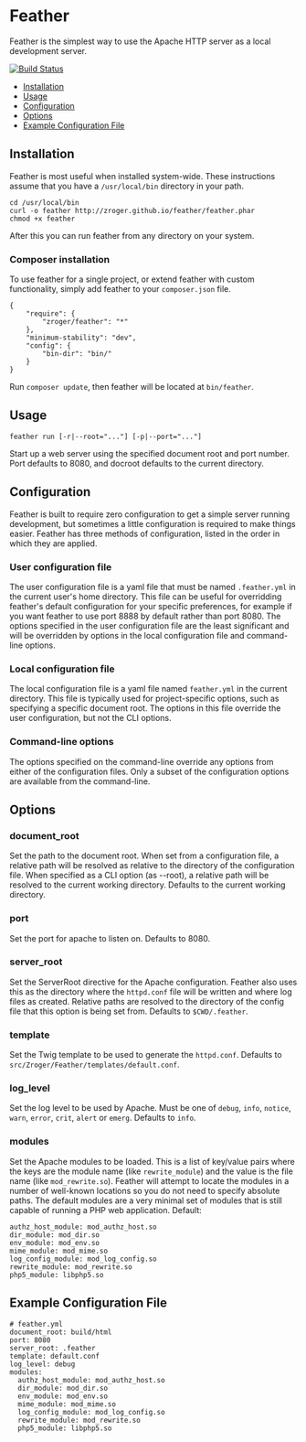 Feather
=======

Feather is the simplest way to use the Apache HTTP server as a local development
server.

[![Build Status](https://travis-ci.org/zroger/feather.png?branch=develop)](https://travis-ci.org/zroger/feather)

* [Installation](#installation)
* [Usage](#usage)
* [Configuration](#configuration)
* [Options](#options)
* [Example Configuration File](#example-configuration-file)

Installation
------------

Feather is most useful when installed system-wide.  These instructions assume
that you have a `/usr/local/bin` directory in your path.

```
cd /usr/local/bin
curl -o feather http://zroger.github.io/feather/feather.phar
chmod +x feather
```

After this you can run feather from any directory on your system.

### Composer installation

To use feather for a single project, or extend feather with custom functionality,
simply add feather to your `composer.json` file.

```
{
    "require": {
        "zroger/feather": "*"
    },
    "minimum-stability": "dev",
    "config": {
        "bin-dir": "bin/"
    }
}
```

Run `composer update`, then feather will be located at `bin/feather`.

Usage
-----

```
feather run [-r|--root="..."] [-p|--port="..."]
```

Start up a web server using the specified document root and port number.  Port
defaults to 8080, and docroot defaults to the current directory.

Configuration
-------------

Feather is built to require zero configuration to get a simple server running
development, but sometimes a little configuration is required to make things
easier.  Feather has three methods of configuration, listed in the order in
which they are applied.

### User configuration file

The user configuration file is a yaml file that must be named `.feather.yml` in
the current user's home directory.  This file can be useful for overridding
feather's default configuration for your specific preferences, for example if
you want feather to use port 8888 by default rather than port 8080.  The options
specified in the user configuration file are the least significant and will be
overridden by options in the local configuration file and command-line options.

### Local configuration file

The local configuration file is a yaml file named `feather.yml` in the current
directory.  This file is typically used for project-specific options, such as
specifying a specific document root.  The options in this file override the
user configuration, but not the CLI options.

### Command-line options

The options specified on the command-line override any options from either of
the configuration files.  Only a subset of the configuration options are
available from the command-line.

Options
-------

### document_root

Set the path to the document root.  When set from a configuration file, a
relative path will be resolved as relative to the directory of the configuration
file.  When specified as a CLI option (as --root), a relative path will be resolved
to the current working directory.  Defaults to the current working directory.

### port

Set the port for apache to listen on.  Defaults to 8080.

### server_root

Set the ServerRoot directive for the Apache configuration.  Feather also uses
this as the directory where the `httpd.conf` file will be written and where log
files as created.  Relative paths are resolved to the directory of the config
file that this option is being set from.  Defaults to `$CWD/.feather`.

### template

Set the Twig template to be used to generate the `httpd.conf`.  Defaults to
`src/Zroger/Feather/templates/default.conf`.

### log_level

Set the log level to be used by Apache.  Must be one of `debug`, `info`,
`notice`, `warn`, `error`, `crit`, `alert` or `emerg`.  Defaults to `info`.

### modules

Set the Apache modules to be loaded.  This is a list of key/value pairs where
the keys are the module name (like `rewrite_module`) and the value is the file
name (like `mod_rewrite.so`).  Feather will attempt to locate the modules in a
number of well-known locations so you do not need to specify absolute paths.
The default modules are a very minimal set of modules that is still capable of
running a PHP web application.  Default:

```
authz_host_module: mod_authz_host.so
dir_module: mod_dir.so
env_module: mod_env.so
mime_module: mod_mime.so
log_config_module: mod_log_config.so
rewrite_module: mod_rewrite.so
php5_module: libphp5.so
```

Example Configuration File
--------------------------

```
# feather.yml
document_root: build/html
port: 8080
server_root: .feather
template: default.conf
log_level: debug
modules:
  authz_host_module: mod_authz_host.so
  dir_module: mod_dir.so
  env_module: mod_env.so
  mime_module: mod_mime.so
  log_config_module: mod_log_config.so
  rewrite_module: mod_rewrite.so
  php5_module: libphp5.so
```
